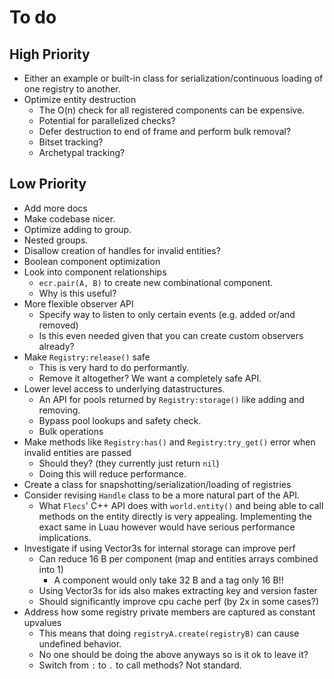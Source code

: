 # To do

## High Priority

- Either an example or built-in class for serialization/continuous loading of one registry to another.
- Optimize entity destruction
  - The O(n) check for all registered components can be expensive.
  - Potential for parallelized checks?
  - Defer destruction to end of frame and perform bulk removal?
  - Bitset tracking?
  - Archetypal tracking?

## Low Priority

- Add more docs
- Make codebase nicer.
- Optimize adding to group.
- Nested groups.
- Disallow creation of handles for invalid entities?
- Boolean component optimization
- Look into component relationships
  - `ecr.pair(A, B)` to create new combinational component.
  - Why is this useful?
- More flexible observer API
  - Specify way to listen to only certain events (e.g. added or/and removed)
  - Is this even needed given that you can create custom observers already?
- Make `Registry:release()` safe
  - This is very hard to do performantly.
  - Remove it altogether? We want a completely safe API.
- Lower level access to underlying datastructures.
  - An API for pools returned by `Registry:storage()` like adding and removing.
  - Bypass pool lookups and safety check.
  - Bulk operations
- Make methods like `Registry:has()` and `Registry:try_get()` error when invalid entities are passed
  - Should they? (they currently just return `nil`)
  - Doing this will reduce performance.
- Create a class for snapshotting/serialization/loading of registries
- Consider revising `Handle` class to be a more natural part of the API.
  - What `Flecs`' C++ API does with `world.entity()` and being able to call
    methods on the entity directly is very appealing. Implementing the exact same
    in Luau however would have serious performance implications.
- Investigate if using Vector3s for internal storage can improve perf
  - Can reduce 16 B per component (map and entities arrays combined into 1)
    - A component would only take 32 B and a tag only 16 B!!
  - Using Vector3s for ids also makes extracting key and version faster
  - Should significantly improve cpu cache perf (by 2x in some cases?)
- Address how some registry private members are captured as constant upvalues
  - This means that doing `registryA.create(registryB)` can cause undefined behavior.
  - No one should be doing the above anyways so is it ok to leave it?
  - Switch from `:` to `.` to call methods? Not standard.
